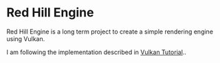 # Red Hill Engine

Red Hill Engine is a long term project to create a simple rendering engine using Vulkan.

I am following the implementation described in [Vulkan Tutorial](https://vulkan-tutorial.com/Introduction)..

